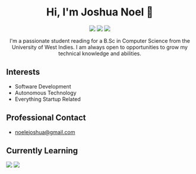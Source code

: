 <h1 align='center'> Hi, I'm Joshua Noel 👋</h1>

<p align='center'>
  <a href="https://www.instagram.com/_joshua.noel_/"><img src="https://img.icons8.com/color/80/000000/instagram-new--v1.png"/></a>
  <a href="https://twitter.com/_JoshuaNoel_/"><img src="https://img.icons8.com/color/80/000000/twitter--v1.png"/></a>
  <a href="https://www.linkedin.com/in/noelejoshua/"><img src="https://img.icons8.com/color/80/000000/linkedin.png"/></a>
</p>

<p align='center'> I'm a passionate student reading for a B.Sc in Computer Science from the University of West Indies. I am always open to opportunities to grow my technical knowledge and abilities. </p>

## Interests
- Software Development
- Autonomous Technology
- Everything Startup Related

## Professional Contact
- noelejoshua@gmail.com

## Currently Learning
<img src="https://img.icons8.com/color/48/000000/python--v1.png"/> <img src="https://img.icons8.com/color/48/000000/c-plus-plus-logo.png"/>
